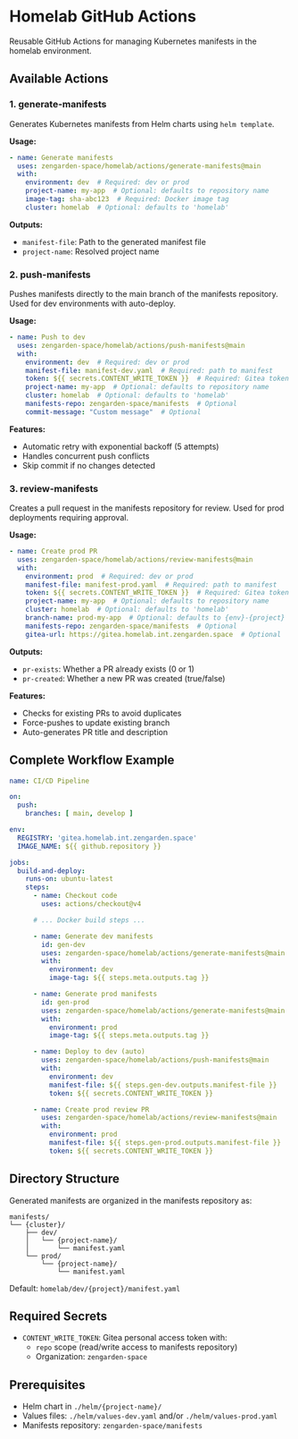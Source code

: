# Homelab GitHub Actions

Reusable GitHub Actions for managing Kubernetes manifests in the homelab environment.

## Available Actions

### 1. generate-manifests

Generates Kubernetes manifests from Helm charts using `helm template`.

**Usage:**

```yaml
- name: Generate manifests
  uses: zengarden-space/homelab/actions/generate-manifests@main
  with:
    environment: dev  # Required: dev or prod
    project-name: my-app  # Optional: defaults to repository name
    image-tag: sha-abc123  # Required: Docker image tag
    cluster: homelab  # Optional: defaults to 'homelab'
```

**Outputs:**
- `manifest-file`: Path to the generated manifest file
- `project-name`: Resolved project name

### 2. push-manifests

Pushes manifests directly to the main branch of the manifests repository. Used for dev environments with auto-deploy.

**Usage:**

```yaml
- name: Push to dev
  uses: zengarden-space/homelab/actions/push-manifests@main
  with:
    environment: dev  # Required: dev or prod
    manifest-file: manifest-dev.yaml  # Required: path to manifest
    token: ${{ secrets.CONTENT_WRITE_TOKEN }}  # Required: Gitea token
    project-name: my-app  # Optional: defaults to repository name
    cluster: homelab  # Optional: defaults to 'homelab'
    manifests-repo: zengarden-space/manifests  # Optional
    commit-message: "Custom message"  # Optional
```

**Features:**
- Automatic retry with exponential backoff (5 attempts)
- Handles concurrent push conflicts
- Skip commit if no changes detected

### 3. review-manifests

Creates a pull request in the manifests repository for review. Used for prod deployments requiring approval.

**Usage:**

```yaml
- name: Create prod PR
  uses: zengarden-space/homelab/actions/review-manifests@main
  with:
    environment: prod  # Required: dev or prod
    manifest-file: manifest-prod.yaml  # Required: path to manifest
    token: ${{ secrets.CONTENT_WRITE_TOKEN }}  # Required: Gitea token
    project-name: my-app  # Optional: defaults to repository name
    cluster: homelab  # Optional: defaults to 'homelab'
    branch-name: prod-my-app  # Optional: defaults to {env}-{project}
    manifests-repo: zengarden-space/manifests  # Optional
    gitea-url: https://gitea.homelab.int.zengarden.space  # Optional
```

**Outputs:**
- `pr-exists`: Whether a PR already exists (0 or 1)
- `pr-created`: Whether a new PR was created (true/false)

**Features:**
- Checks for existing PRs to avoid duplicates
- Force-pushes to update existing branch
- Auto-generates PR title and description

## Complete Workflow Example

```yaml
name: CI/CD Pipeline

on:
  push:
    branches: [ main, develop ]

env:
  REGISTRY: 'gitea.homelab.int.zengarden.space'
  IMAGE_NAME: ${{ github.repository }}

jobs:
  build-and-deploy:
    runs-on: ubuntu-latest
    steps:
      - name: Checkout code
        uses: actions/checkout@v4

      # ... Docker build steps ...

      - name: Generate dev manifests
        id: gen-dev
        uses: zengarden-space/homelab/actions/generate-manifests@main
        with:
          environment: dev
          image-tag: ${{ steps.meta.outputs.tag }}

      - name: Generate prod manifests
        id: gen-prod
        uses: zengarden-space/homelab/actions/generate-manifests@main
        with:
          environment: prod
          image-tag: ${{ steps.meta.outputs.tag }}

      - name: Deploy to dev (auto)
        uses: zengarden-space/homelab/actions/push-manifests@main
        with:
          environment: dev
          manifest-file: ${{ steps.gen-dev.outputs.manifest-file }}
          token: ${{ secrets.CONTENT_WRITE_TOKEN }}

      - name: Create prod review PR
        uses: zengarden-space/homelab/actions/review-manifests@main
        with:
          environment: prod
          manifest-file: ${{ steps.gen-prod.outputs.manifest-file }}
          token: ${{ secrets.CONTENT_WRITE_TOKEN }}
```

## Directory Structure

Generated manifests are organized in the manifests repository as:

```
manifests/
└── {cluster}/
    ├── dev/
    │   └── {project-name}/
    │       └── manifest.yaml
    └── prod/
        └── {project-name}/
            └── manifest.yaml
```

Default: `homelab/dev/{project}/manifest.yaml`

## Required Secrets

- `CONTENT_WRITE_TOKEN`: Gitea personal access token with:
  - `repo` scope (read/write access to manifests repository)
  - Organization: `zengarden-space`

## Prerequisites

- Helm chart in `./helm/{project-name}/`
- Values files: `./helm/values-dev.yaml` and/or `./helm/values-prod.yaml`
- Manifests repository: `zengarden-space/manifests`
